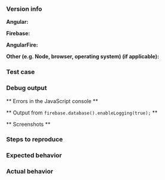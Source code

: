 <!--

Thank you for contributing to the Firebase community!

Have a usage question?
=======================
We get lots of those and we love helping you, but GitHub is not the best place for them and they
will be closed. Here are some resources to get help:

- Start with the README: https://github.com/angular/angularfire2
- Go through the Developer's Guide: https://github.com/angular/angularfire2#developer-guide
- Read the full API reference: https://github.com/angular/angularfire2/blob/master/docs/api-reference.md

If the official documentation doesn't help, try asking through our officially supported channels:

- Angular Google Group: https://groups.google.com/forum/#!forum/angular
- Firebase Google Group: https://groups.google.com/forum/#!forum/firebase-talk
- Stack Overflow: https://stackoverflow.com/questions/tagged/angular (include the firebase and angularfire tags, too!)

*Please avoid double posting across multiple channels!*

Think you found a bug?
=======================
Yeah, we're definitely not perfect! Please use the bug report template below and include a minimal
repro when opening the issue.


Have a feature request?
========================
Great, we love hearing how we can improve our products! Just remove the template below and
provide an explanation of your feature request. Provide code samples if applicable. Try to
think about what it will allow you to do that you can't do today? How will it make current
workarounds straightforward? What potential bugs and edge cases does it help to avoid?

-->


### Version info

<!-- What versions of the following libraries are you using? Note that your issue may already
be fixed in the latest versions. -->

**Angular:**

**Firebase:**

**AngularFire:**

**Other (e.g. Node, browser, operating system) (if applicable):**

### Test case

<!-- Provide a failing test unit, or create a minimal, complete, and 
verifiable example (http://stackoverflow.com/help/mcve) using either 
Plunker (http://plnkr.co/) or JSFiddle (https://jsfiddle.net/). -->

### Debug output

** Errors in the JavaScript console **

** Output from `firebase.database().enableLogging(true);` **

** Screenshots **

### Steps to reproduce

<!-- Provide the steps needed to reproduce the issue given the above test case. -->


### Expected behavior

<!-- What is the expected behavior? -->


### Actual behavior

<!-- What is the actual behavior? -->